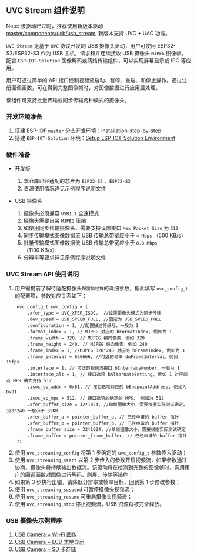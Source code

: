 ## UVC Stream 组件说明

Note: 该驱动已过时，推荐使用新版本驱动 [master/components/usb/usb_stream](https://github.com/espressif/esp-iot-solution/tree/master/components/usb/usb_stream), 新版本支持 UVC + UAC 功能。

`UVC Stream` 是基于 `UVC` 协议开发的 USB 摄像头驱动，用户可使用 ESP32-S2/ESP32-S3 作为 USB 主机，请求和并连续接收 USB 摄像头 `MJPEG` 图像帧。配合 `ESP-IOT-Solution` 图像解码或网络传输组件，可以实现屏幕显示或 IPC 等应用。

用户可通过简单的 API 接口控制视频流启动、暂停、重启、和停止操作。通过注册回调函数，可在得到完整图像帧时，对图像数据进行应用层处理。

该组件可支持批量传输或同步传输两种模式的摄像头。

### 开发环境准备

1. 搭建 ESP-IDF `master` 分支开发环境：[installation-step-by-step](https://docs.espressif.com/projects/esp-idf/en/latest/esp32s2/get-started/index.html#installation-step-by-step)
2. 搭建 `ESP-IOT-Solution` 环境：[Setup ESP-IOT-Solution Environment](../../../README.md)

### 硬件准备

* 开发板

  1. 本仓库已经适配的芯片为 `ESP32-S2` 、`ESP32-S3`
  2. 资源使用情况详见示例程序说明文件

* USB 摄像头

  1. 摄像头必须兼容 `USB1.1` 全速模式
  2. 摄像头需要自带 `MJPEG` 压缩
  3. 如使用同步传输摄像头，需要支持设置接口 `Max Packet Size` 为 `512`
  4. 同步传输模式图像数据流 USB 传输总带宽应小于 `4 Mbps` （500 KB/s）
  5. 批量传输模式图像数据流 USB 传输总带宽应小于 `8.8 Mbps` （1100 KB/s）
  6. 分辨率等要求详见示例程序说明文件

### UVC Stream API 使用说明

1. 用户需提前了解待适配摄像头`配置描述符`的详细参数，据此填写 `uvc_config_t` 的配置项，参数对应关系如下：

```
    uvc_config_t uvc_config = {
        .xfer_type = UVC_XFER_ISOC,  //设置摄像头模式为同步传输
        .dev_speed = USB_SPEED_FULL, //固定为 USB_SPEED_FULL
        .configuration = 1, //配置描述符编号，一般为 1
        .format_index = 1, // MJPEG 对应的 bFormatIndex, 例如为 1
        .frame_width = 320, // MJPEG 横向像素，例如 320
        .frame_height = 240, // MJPEG 纵向像素，例如 240
        .frame_index = 1, //MJPEG 320*240 对应的 bFrameIndex, 例如为 1
        .frame_interval = 666666, //可选的帧率 dwFrameInterval，例如 15fps
        .interface = 1, // 可选的视频流接口 bInterfaceNumber，一般为 1
        .interface_alt = 1, // 接口选项 bAlternateSetting, 例如 1 对应端点 MPS 最大支持 512
        .isoc_ep_addr = 0x81, // 接口选项对应的 bEndpointAddress, 例如为 0x81
        .isoc_ep_mps = 512, // 接口选项的确定的 MPS， 例如为 512
        .xfer_buffer_size = 32*1024, //单帧图像大小，需要根据实际测试确定，320*240 一般小于 35KB
        .xfer_buffer_a = pointer_buffer_a, // 已经申请的 buffer 指针
        .xfer_buffer_b = pointer_buffer_b, // 已经申请的 buffer 指针
        .frame_buffer_size = 32*1024, //单帧图像大小，需要根据实际测试确定
        .frame_buffer = pointer_frame_buffer, // 已经申请的 buffer 指针
    };
```

2. 使用 `uvc_streaming_config` 将第 1 步确定的 `uvc_config_t` 参数传入驱动；
3. 使用 `uvc_streaming_start` 以第 2 步传入的参数开启视频流，如果参数通过协商，摄像头将持续输出数据流。该驱动将在检测到完整的图像帧时，调用用户的回调函数对图像进行解码、刷屏、传输等操作；
4. 如果第 3 步执行出错，请降低分辨率或帧率目标，回到第 1 步修改参数；
5. 使用 `uvc_streaming_suspend` 可暂停摄像头视频流；
6. 使用 `uvc_streaming_resume` 可重启摄像头视频流；
7. 使用 `uvc_streaming_stop` 停止视频流，USB 资源将被完全释放。

### USB 摄像头示例程序

1. [USB Camera + Wi-Fi 图传](../../../examples/usb/host/usb_camera_wifi_transfer)
2. [USB Camera + LCD 本地显示](../../../examples/usb/host/usb_camera_lcd_display)
3. [USB Camera + SD 卡存储](../../../examples/usb/host/usb_camera_sd_card)
